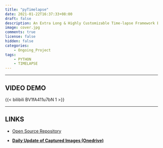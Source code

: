 ```yaml
---
title: "pyTimelapse"
date: 2021-01-22T16:37:33+08:00
draft: false
description: An Extra Long & Highly Customizable Time-lapse Framework Based on ADB and Python
image: cover.jpg
comments: true
license: false
hidden: false
categories:
    - Ongoing_Project
tags:
    - PYTHON
    - TIMELAPSE
---
```


---
## VIDEO DEMO

{{< bilibili BV1fA411u7bN 1 >}}

---
## LINKS

* [Open Source Repository](https://github.com/ErcBunny/pyTimelapse)

* [**Daily Update of Captured Images (Onedrive)**](https://1drv.ms/u/s!AtUoQjeuHMpig8JX0S1abcFsuyfjlw?e=GkEuG5)
